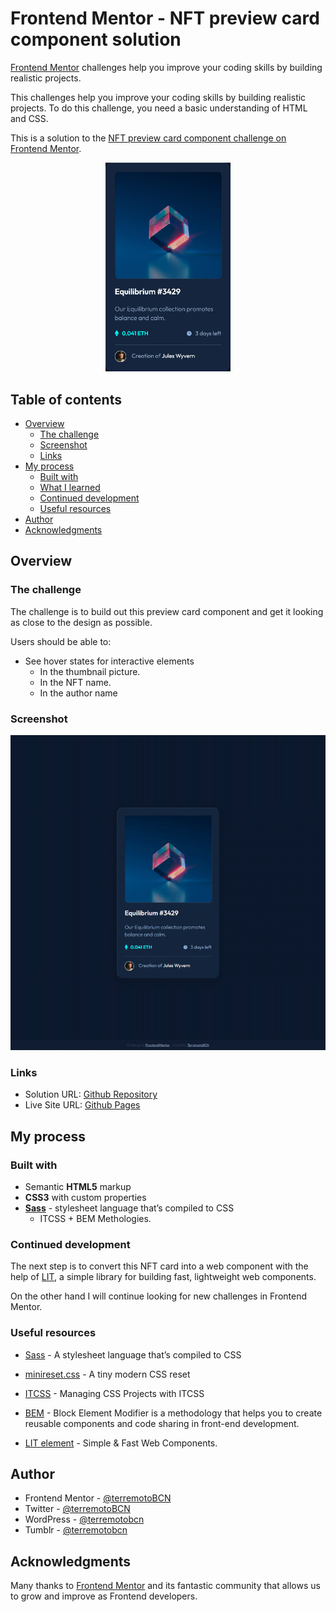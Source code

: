 # Frontend Mentor - NFT preview card component solution

[Frontend Mentor](https://www.frontendmentor.io/challenges/) challenges help you
improve your coding skills by building realistic projects.

This challenges help you improve your coding skills by building realistic
projects. To do this challenge, you need a basic understanding of HTML and CSS.

This is a solution to the
[NFT preview card component challenge on Frontend Mentor](https://www.frontendmentor.io/challenges/nft-preview-card-component-SbdUL_w0U).

<center>
<img src="./screenshots/01%20Screenshot%202022-03-25%20Frontend%20Mentor%20NFT%20preview%20card%20component.png" width="200" alt="Screenshot Frontend Mentor NFT preview card component">

</center>

## Table of contents

-   [Overview](#overview)
    -   [The challenge](#the-challenge)
    -   [Screenshot](#screenshot)
    -   [Links](#links)
-   [My process](#my-process)
    -   [Built with](#built-with)
    -   [What I learned](#what-i-learned)
    -   [Continued development](#continued-development)
    -   [Useful resources](#useful-resources)
-   [Author](#author)
-   [Acknowledgments](#acknowledgments)

<!-- **Note: Delete this note and update the table of contents based on what sections
you keep.** -->

## Overview

### The challenge

The challenge is to build out this preview card component and get it looking as
close to the design as possible.

Users should be able to:

-   See hover states for interactive elements
    -   In the thumbnail picture.
    -   In the NFT name.
    -   In the author name

### Screenshot

![Screenshot](./screenshots/Screenshot-2022-03-25.gif)

### Links

-   Solution URL:
    [Github Repository](https://github.com/terremotoBCN/nft-preview-card-component-main)
-   Live Site URL:
    [Github Pages](https://terremotobcn.github.io/nft-preview-card-component-main/)

## My process

### Built with

-   Semantic **HTML5** markup
-   **CSS3** with custom properties
-   [**Sass**](https://sass-lang.com/documentation) - stylesheet language that’s
    compiled to CSS
    -   ITCSS + BEM Methologies.

### Continued development

The next step is to convert this NFT card into a web component with the help of
[LIT](https://lit.dev), a simple library for building fast, lightweight web
components.

On the other hand I will continue looking for new challenges in Frontend Mentor.

### Useful resources

-   [Sass](https://sass-lang.com/documentation) - A stylesheet language that’s
    compiled to CSS

-   [minireset.css](https://jgthms.com/minireset.css/) - A tiny modern CSS reset

-   [ITCSS](https://speakerdeck.com/dafed/managing-css-projects-with-itcss?slide=5) -
    Managing CSS Projects with ITCSS

-   [BEM](http://getbem.com/) - Block Element Modifier is a methodology that
    helps you to create reusable components and code sharing in front-end
    development.

-   [LIT element](https://lit.dev/) - Simple & Fast Web Components.

## Author

-   Frontend Mentor -
    [@terremotoBCN](https://www.frontendmentor.io/profile/terremotoBCN)
-   Twitter - [@terremotoBCN](https://www.twitter.com/terremotoBCN)
-   WordPress - [@terremotobcn](https://terremotobcn.wordpress.com/)
-   Tumblr - [@terremotobcn](https://terremotobcn.tumblr.com/)

## Acknowledgments

Many thanks to [Frontend Mentor](https://www.frontendmentor.io) and its
fantastic community that allows us to grow and improve as Frontend developers.
